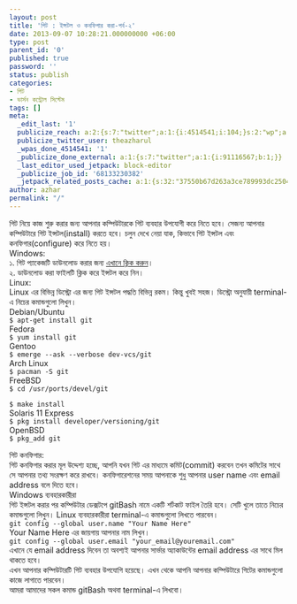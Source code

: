 ```yaml
---
layout: post
title: 'গিট : ইন্সটল ও কনফিগার করা-পর্ব-২'
date: 2013-09-07 10:28:21.000000000 +06:00
type: post
parent_id: '0'
published: true
password: ''
status: publish
categories:
- গিট
- ভার্সন কন্ট্রোল সিস্টেম
tags: []
meta:
  _edit_last: '1'
  publicize_reach: a:2:{s:7:"twitter";a:1:{i:4514541;i:104;}s:2:"wp";a:1:{i:0;i:2;}}
  publicize_twitter_user: theazharul
  _wpas_done_4514541: '1'
  _publicize_done_external: a:1:{s:7:"twitter";a:1:{i:91116567;b:1;}}
  _last_editor_used_jetpack: block-editor
  _publicize_job_id: '68133230382'
  _jetpack_related_posts_cache: a:1:{s:32:"37550b67d263a3ce789993dc25046c5f";a:2:{s:7:"expires";i:1643268259;s:7:"payload";a:4:{i:0;a:1:{s:2:"id";i:7;}i:1;a:1:{s:2:"id";i:194;}i:2;a:1:{s:2:"id";i:112;}i:3;a:1:{s:2:"id";i:109;}}}}
author: azhar
permalink: "/"
---
```

<p>গিট নিয়ে কাজ শুরু করার জন্য আপনার কম্পিউটারকে গিট ব্যবহার উপযোগী করে নিতে হবে। সেজন্য আপনার কম্পিউটারে গিট ইন্সটল(install) করতে হবে। চলুন দেখে নেয়া যাক, কিভাবে গিট ইন্সটল এবং কনফিগার(configure) করে নিতে হয়।<br />
Windows:<br />
১. গিট প্যাকেজটি ডাউনলোড করার জন্য <a href="http://git-scm.com/download/win">এখানে ক্লিক করুন</a>।<br />
২. ডাউনলোড করা ফাইলটি ক্লিক করে ইন্সটল করে নিন।<br />
Linux:<br />
Linux এর বিভিন্ন ডিস্ট্রো এর জন্য গিট ইন্সটল পদ্ধতি বিভিন্ন রকম। কিন্তু খুবই সহজ। ডিস্ট্রো অনুযায়ী terminal-এ নিচের কমান্ডগুলো লিখুন।<br />
Debian/Ubuntu<br />
<code>$ apt-get install git</code><br />
Fedora<br />
<code>$ yum install git </code><br />
Gentoo<br />
<code>$ emerge --ask --verbose dev-vcs/git </code><br />
Arch Linux<br />
<code>$ pacman -S git </code><br />
FreeBSD<br />
<code>$ cd /usr/ports/devel/git<br />
$ make install </code><br />
Solaris 11 Express<br />
<code>$ pkg install developer/versioning/git </code><br />
OpenBSD<br />
<code>$ pkg_add git</code></p>
<p>গিট কনফিগার:<br />
গিট কনফিগার করার মূল উদ্দেশ্য হচ্ছে, আপনি যখন গিট এর মাধ্যমে কমিট(commit) করবেন তখন কমিটের সাথে সে আপনার তথ্য সংরক্ষণ করে রাখবে। কনফিগারেশনের সময় আপনাকে শুধু আপনার user name এবং email address বলে দিতে হবে।<br />
Windows ব্যবহারকারীরা<br />
গিট ইন্সটল করার পর কম্পিউটার ডেক্সটপে gitBash নামে একটি শর্টকাট ফাইল তৈরি হবে। সেটি খুলে তাতে নিচের কমান্ডগুলো লিখুন। Linux ব্যবহারকারীরা terminal-এ কমান্ডগুলো লিখতে পারবেন।<br />
<code>git config --global user.name "Your Name Here"</code><br />
Your Name Here এর জায়গায় আপনার নাম লিখুন।<br />
<code>git config --global user.email "your_email@youremail.com"</code><br />
এখানে যে email address দিবেন তা অবশ্যই আপনার সার্ভার অ্যাকাউন্টের email address এর সাথে মিল থাকতে হবে।<br />
এখন আপনার কম্পিউটারটি গিট ব্যবহার উপযোগি হয়েছে। এখন থেকে আপনি আপনার কম্পিউটারে গিটের কমান্ডগুলো কাজে লাগাতে পারবেন।<br />
আমরা আমাদের সকল কমান্ড gitBash অথবা terminal-এ লিখবো।</p>
